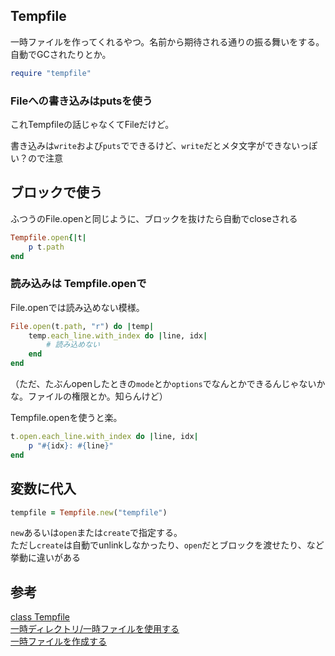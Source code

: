 ## Tempfile
一時ファイルを作ってくれるやつ。名前から期待される通りの振る舞いをする。自動でGCされたりとか。
```ruby
require "tempfile"
```

### Fileへの書き込みはputsを使う
これTempfileの話じゃなくてFileだけど。

書き込みは`write`および`puts`でできるけど、`write`だとメタ文字ができないっぽい？ので注意

## ブロックで使う
ふつうのFile.openと同じように、ブロックを抜けたら自動でcloseされる
```ruby
Tempfile.open{|t|
    p t.path
end
```
### 読み込みは Tempfile.openで
File.openでは読み込めない模様。
```ruby
File.open(t.path, "r") do |temp|
    temp.each_line.with_index do |line, idx|
        # 読み込めない
    end
end
```
（ただ、たぶんopenしたときの`mode`とか`options`でなんとかできるんじゃないかな。ファイルの権限とか。知らんけど）

Tempfile.openを使うと楽。
```ruby
t.open.each_line.with_index do |line, idx|
    p "#{idx}: #{line}"
end
```

## 変数に代入
```ruby
tempfile = Tempfile.new("tempfile")
```
`new`あるいは`open`または`create`で指定する。  
ただし`create`は自動でunlinkしなかったり、`open`だとブロックを渡せたり、など挙動に違いがある


## 参考
[class Tempfile](https://docs.ruby-lang.org/ja/latest/class/Tempfile.html)  
[一時ディレクトリ/一時ファイルを使用する](https://maku77.github.io/ruby/temporary-file.html)  
[一時ファイルを作成する](http://rubytips86.hatenablog.com/entry/2014/03/23/193153)
